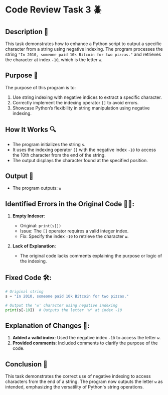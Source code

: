 # Code Review Task 3 🪲

## Description 📝

This task demonstrates how to enhance a Python script to output a specific character from a string using negative indexing. The program processes the string `"In 2010, someone paid 10k Bitcoin for two pizzas."` and retrieves the character at index `-10`, which is the letter `w`.

## Purpose 🎯

The purpose of this program is to:

1. Use string indexing with negative indices to extract a specific character.
2. Correctly implement the indexing operator `[]` to avoid errors.
3. Showcase Python’s flexibility in string manipulation using negative indexing.

## How It Works 🔍

-   The program initializes the string `s`.
-   It uses the indexing operator `[]` with the negative index `-10` to access the 10th character from the end of the string.
-   The output displays the character found at the specified position.

## Output 📜

-   The program outputs: `w`

## Identified Errors in the Original Code 🕵🏾:

1. **Empty Indexer**:

    - Original: `print(s[])`
    - Issue: The `[]` operator requires a valid integer index.
    - Fix: Specify the index `-10` to retrieve the character `w`.

2. **Lack of Explanation**:
    - The original code lacks comments explaining the purpose or logic of the indexing.

## Fixed Code 🛠:

```python
# Original string
s = "In 2010, someone paid 10k Bitcoin for two pizzas."

# Output the 'w' character using negative indexing
print(s[-10])  # Outputs the letter 'w' at index -10
```

## Explanation of Changes 🧾:

1. **Added a valid index**: Used the negative index `-10` to access the letter `w`.
2. **Provided comments**: Included comments to clarify the purpose of the code.

## Conclusion 🚀

This task demonstrates the correct use of negative indexing to access characters from the end of a string.
The program now outputs the letter `w` as intended, emphasizing the versatility of Python's string operations.
